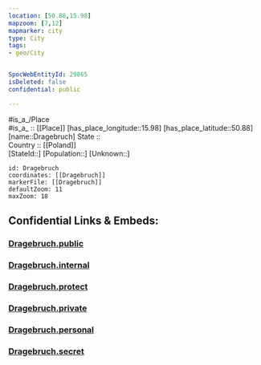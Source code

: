```yaml
---
location: [50.88,15.98] 
mapzoom: [7,12] 
mapmarker: city 
type: City
tags:
- geo/City


SpocWebEntityId: 29865
isDeleted: false
confidential: public

---
```

#is_a_/Place  
#is_a_ :: [[Place]] 
[has_place_longitude::15.98] 
[has_place_latitude::50.88] 
[name::Dragebruch] 
State ::  
Country :: [[Poland]]  
[StateId::] 
[Population::] 
[Unknown::] 


```leaflet
id: Dragebruch
coordinates: [[Dragebruch]] 
markerFile: [[Dragebruch]] 
defaultZoom: 11 
maxZoom: 18
```


## Confidential Links & Embeds: 

### [Dragebruch.public](/_public/\Earth\Continent\Europe\Europe~East\Poland\Provinces~Poland\Lower_Silesian\CityDragebruch.public.md) 

### [Dragebruch.internal](/_internal/\Earth\Continent\Europe\Europe~East\Poland\Provinces~Poland\Lower_Silesian\CityDragebruch.internal.md) 

### [Dragebruch.protect](/_protect/\Earth\Continent\Europe\Europe~East\Poland\Provinces~Poland\Lower_Silesian\CityDragebruch.protect.md) 

### [Dragebruch.private](/_private/\Earth\Continent\Europe\Europe~East\Poland\Provinces~Poland\Lower_Silesian\CityDragebruch.private.md) 

### [Dragebruch.personal](/_personal/\Earth\Continent\Europe\Europe~East\Poland\Provinces~Poland\Lower_Silesian\CityDragebruch.personal.md) 

### [Dragebruch.secret](/_secret/\Earth\Continent\Europe\Europe~East\Poland\Provinces~Poland\Lower_Silesian\CityDragebruch.secret.md)

